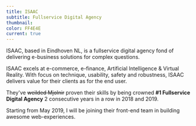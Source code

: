 ```yaml
---
title: ISAAC
subtitle: Fullservice Digital Agency
thumbnail: 
color: FF4E4E
current: true
---
```


ISAAC, based in Eindhoven NL, is a fullservice digital agency fond of delivering  e-business solutions for complex questions.

ISAAC excels at e-commerce, e-finance, Artificial Intelligence & Virtual Reality. With focus on technique, usability, safety and robustness, ISAAC delivers value for their clients as for the end user.

They've ~~weilded Mjolnir~~ proven their skills by being crowned **#1 Fullservice Digital Agency** 2 consecutive years in a row in 2018 and 2019.

Starting from May 2019, I will be joining their front-end team in building awesome web-experiences.

